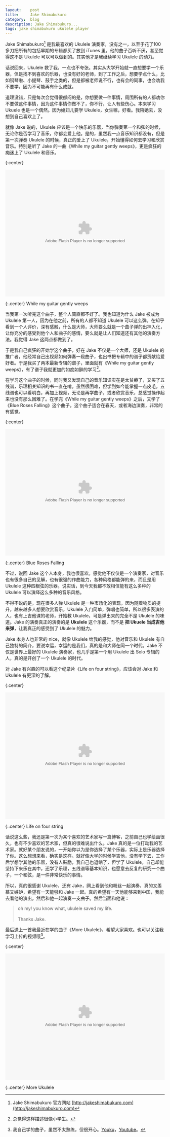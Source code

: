 ```yaml
---
layout:    post
title:     Jake Shimabukuro
category:  blog
description: Jake Shimabukuro...
tags: jake shimabukuro ukulele player
---
```

Jake Shimabukuro[^1] 是我最喜欢的 Ukulele 演奏家，没有之一，以至于花了100多刀把所有的包括早期的专辑都买了放到 iTunes 里。他的曲子百听不厌，甚至觉得这不是 Ukulele 可以可以做到的。其实他才是我继续学习 Ukulele 的动力。

话说回来，Ukulele 救了我，一点也不夸张。其实从大学开始就一直想要学一个乐器，但是找不到喜欢的乐器，也没有好的老师，到了工作之后，想要学点什么，比如钢琴啦、小提琴、鼓手之类的，但是都被老师说不行，也有会的同事，也会劝我不要学，因为不可能再有什么成就。

道理没错，只是每次会觉得很郁闷的是，你想要做一件事情，周围所有的人都劝你不要做这件事情，因为这件事情你做不了，你不行，让人有些伤心。本来学习 Ukuele 也是一个偶然。因为媳妇儿要学 Ukulele，女生嘛，好看。我陪她去，没想到自己喜欢上了。

就像 Jake 说的，Ukulele 应该是一个快乐的乐器，当你弹奏第一个和弦的时候，无论你是否学习了音乐，你都会爱上他。是的，虽然我一点音乐知识都没有，但是第一次弹奏 Ukulele 的时候，真正的爱上了 Ukulele，开始懂得如何去学习和欣赏音乐。特别是听了 Jake 的一曲《While my guitar gently weeps》，更是疯狂的痴迷上了 Ukulele 和音乐。

{:center}
<p><embed src="chrome-extension://alddjbjplgobbllfolehibiclbhmomla/player.swf?VideoIDS=XMzA0NTcyMzgw/v.swf" allowFullScreen="true" quality="high" width="100%" height="400" align="middle" allowScriptAccess="always" type="application/x-shockwave-flash"/></p>

{:.center}
While my guitar gently weeps

当我第一次听完这个曲子，整个人简直都不好了。我也知道为什么 Jake 被成为 Ukulele 第一人，因为在他之前，所有的人都不知道 Ukulele 可以这么弹。在知乎看到一个人评价，深有感触，什么是大师，大师要么就是一个曲子弹的出神入化，让你充分的感受到他个人和曲子的感情，要么就是让人们知道还有其他的演奏方法。我觉得 Jake 这两点都做到了。

于是我自己疯狂的开始学这个曲子，好在 Jake 不仅是一个大师，还是 Ukulele 的推广者，他经常自己出视频如何弹奏一段曲子，也出书把专辑中的谱子都贡献给爱好者。于是我买了两本最新专辑的谱子，里面就有《While my guitar gently weeps》，有了谱子我就更加的如痴如醉的学习[^3]。

在学习这个曲子的时候，同时我又发现自己的音乐知识实在是太贫瘠了，又买了五线谱，乐理相关知识的书一直在啃。虽然很困难，但学到如今能掌握一点皮毛，五线谱也可以看明白，再加上视频，无论是再学曲子，或者欣赏音乐，总感觉操作起来也没有那么困难了。在学完《While my guitar gently weeps》之后，又学了《Blue Roses Falling》这个曲子。这个曲子适合在春天，或者海边演奏，非常的有感觉。

{:center}
<p>
<embed src="chrome-extension://alddjbjplgobbllfolehibiclbhmomla/player.swf?VideoIDS=XNjgzNDc4ODA0/v.swf" allowFullScreen="true" quality="high" width="100%" height="400" align="middle" allowScriptAccess="always" type="application/x-shockwave-flash"></p>

{:.center}
Blue Roses Falling

不过，说回 Jake 这个人本身，我也很喜欢。感觉他不仅仅是一个演奏家，对音乐也有很多自己的见解，也有很强的作曲能力，各种风格都能弹的来，而且是用 Ukulele 这种四根弦的乐器。说实话，到今天我都不敢相信能有这么多种的 Ukulele 可以演绎这么多种的音乐风格。

不得不说的是，现在很多人弹 Ukulele 是一种市场化的表现，因为随着物质的提升，越来越多人想要欣赏音乐，Ukulele 入门简单，弹唱也简单，所以很多表演的人，也有上吉他课的老师，开始教 Ukulele，可是弹出来的完全不是 Ukulele 的味道。Jake 的演奏真正的演奏的是 **Ukulele** 这个乐器，而不是 **把 Ukuele 当成吉他来弹**，让我真正的感受到了 Ukulele 的魅力。

Jake 本身人也非常的 nice，就像 Ukulele 给我的感觉，他对音乐和 Ukulele 有自己独特的简介，要说幸运，幸运的是我们，真的是和大师在同一个时代。Jake 不仅是世界上最好的 Ukulele 演奏家，也几乎是第一个用 Ukulele 出 Solo 专辑的人，真的是开创了一个 Ukulele 的时代。

对 Jake 有兴趣的可以看这个纪录片《Life on four string》，应该会对 Jake 和 Ukulele 有更深的了解。

{:center}
<p>
<embed src="chrome-extension://alddjbjplgobbllfolehibiclbhmomla/player.swf?VideoIDS=XNTY2NTk0NDA0/v.swf" allowFullScreen="true" quality="high" width="100%" height="400" align="middle" allowScriptAccess="always" type="application/x-shockwave-flash"></p>

{:.center}
Life on four string

话说这么些，我还是第一次为某个喜欢的艺术家写一篇博客，之前自己也学绘画很久，也有不少喜欢的艺术家，但真的很难说出什么。Jake 真的是一位打动我的艺术家。就好某个朋友说的，一开始你以为是你选择了某个乐器，实际上是乐器选择了你。这么想想来看，确实是这样。就好像大学的时候学吉他，没有学下去，工作后学想学其他的乐器，没有人鼓励，我自己也退缩了，但学了 Ukulele，自己却能坚持下来乐在其中，还学了乐理，五线谱等基本知识，也愿意去反复的研究一个曲子，一个和弦，是一件非常快乐的事情。

所以，真的很感谢 Ukulele，还有 Jake，网上看到他和粉丝一起演奏，真的又羡慕又嫉妒，希望有一天能够和 Jake 一起。真的希望有一天他能够来到中国，我能去看他的演出，然后和他一起演奏一支曲子。然后当面和他说：

> oh my! you know what, ukulele saved my life.<br><br>Thanks Jake.

最后送上一首我最近在学的曲子《More Ukulele》，希望大家喜欢。也可以关注我学习上传的视频哦[^2]。

{:center}
<p>
<embed src="chrome-extension://alddjbjplgobbllfolehibiclbhmomla/player.swf?VideoIDS=XOTAwOTA2OTA4/v.swf" allowFullScreen="true" quality="high" width="100%" height="400" align="middle" allowScriptAccess="always" type="application/x-shockwave-flash">
</p>

{:.center}
More Ukulele

[^1]: Jake Shimabukuro 官方网站 [http://jakeshimabukuro.com](http://jakeshimabukuro.com)

[^2]: 我自己学的曲子，虽然不太熟练，但很开心。[Youku](http://i.youku.com/u/UMTUxMTc5MjE2)，[Youtube](https://www.youtube.com/channel/UCYHSKDgPO6CBpDn4IvhB7rA)。

[^3]: 总觉得这样描述很像小学生。